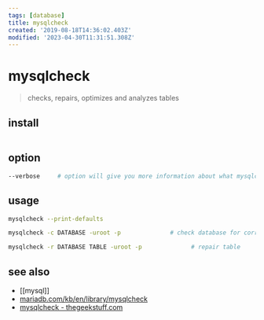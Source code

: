 ```yaml
---
tags: [database]
title: mysqlcheck
created: '2019-08-18T14:36:02.403Z'
modified: '2023-04-30T11:31:51.308Z'
---
```


# mysqlcheck

> checks, repairs, optimizes and analyzes tables

## install

```sh
```

## option

```sh
--verbose     # option will give you more information about what mysqlcheck is doing.
```

## usage

```sh
mysqlcheck --print-defaults

mysqlcheck -c DATABASE -uroot -p              # check database for corrupt tables

mysqlcheck -r DATABASE TABLE -uroot -p				# repair table
```

## see also

- [[mysql]]
- [mariadb.com/kb/en/library/mysqlcheck](https://mariadb.com/kb/en/library/mysqlcheck/)
- [mysqlcheck - thegeekstuff.com](http://www.thegeekstuff.com/2011/12/mysqlcheck)

